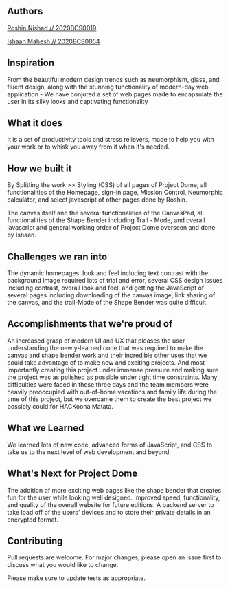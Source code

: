 ## Authors
[Roshin Nishad // 2020BCS0019](https://devpost.com/GetPsyched6)

[Ishaan Mahesh // 2020BCS0054](https://devpost.com/ishaanmahesh20bcs54)

## Inspiration
From the beautiful modern design trends such as neumorphism, glass, and fluent design, along with the stunning functionality of modern-day web application - We have conjured a set of web pages made to encapsulate the user in its silky looks and captivating functionality

## What it does
It is a set of productivity tools and stress relievers, made to help you with your work or to whisk you away from it when it's needed.

## How we built it
By Splitting the work >> Styling (CSS) of all pages of Project Dome, all functionalities of the Homepage, sign-in page, Mission Control, Neumorphic calculator, and select javascript of other pages done by Roshin.

The canvas itself and the several functionalities of the CanvasPad, all functionalities of the Shape Bender including Trail - Mode, and overall javascript and general working order of Project Dome overseen and done by Ishaan.

## Challenges we ran into
The dynamic homepages' look and feel including text contrast with the background image required lots of trial and error, several CSS design issues including contrast, overall look and feel, and getting the JavaScript of several pages including downloading of the canvas image, link sharing of the canvas, and the trail-Mode of the Shape Bender was quite difficult.

## Accomplishments that we're proud of
An increased grasp of modern UI and UX that pleases the user, understanding the newly-learned code that was required to make the canvas and shape bender work and their incredible other uses that we could take advantage of to make new and exciting projects. And most importantly creating this project under immense pressure and making sure the project was as polished as possible under tight time constraints. Many difficulties were faced in these three days and the team members were heavily preoccupied with out-of-home vacations and family life during the time of this project, but we overcame them to create the best project we possibly could for HACKoona Matata.

## What we Learned
We learned lots of new code, advanced forms of JavaScript, and CSS to take us to the next level of web development and beyond.

## What's Next for Project Dome
The addition of more exciting web pages like the shape bender that creates fun for the user while looking well designed. Improved speed, functionality, and quality of the overall website for future editions. A backend server to take load off of the users' devices and to store their private details in an encrypted format.


## Contributing
Pull requests are welcome. For major changes, please open an issue first to discuss what you would like to change.

Please make sure to update tests as appropriate.
